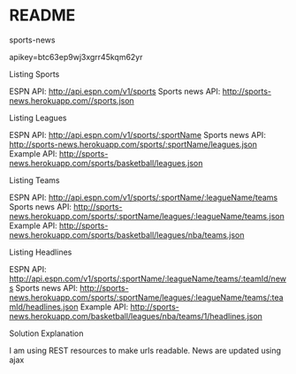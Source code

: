 README
===========

sports-news

apikey=btc63ep9wj3xgrr45kqm62yr

Listing Sports

ESPN API: http://api.espn.com/v1/sports
Sports news API: http://sports-news.herokuapp.com//sports.json



Listing Leagues

ESPN API: http://api.espn.com/v1/sports/:sportName
Sports news API: http://sports-news.herokuapp.com/sports/:sportName/leagues.json
Example API: http://sports-news.herokuapp.com/sports/basketball/leagues.json


Listing Teams

ESPN API: http://api.espn.com/v1/sports/:sportName/:leagueName/teams
Sports news API: http://sports-news.herokuapp.com/sports/:sportName/leagues/:leagueName/teams.json
Example API: http://sports-news.herokuapp.com/sports/basketball/leagues/nba/teams.json


Listing Headlines

ESPN API: http://api.espn.com/v1/sports/:sportName/:leagueName/teams/:teamId/news
Sports news API: http://sports-news.herokuapp.com/sports/:sportName/leagues/:leagueName/teams/:teamId/headlines.json
Example API: http://sports-news.herokuapp.com/basketball/leagues/nba/teams/1/headlines.json


Solution Explanation

I am using REST resources to make urls readable.
News are updated using ajax